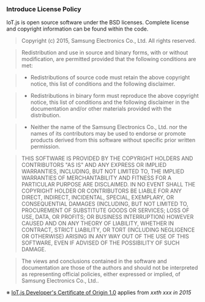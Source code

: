 ### Introduce License Policy

IoT.js is open source software under the BSD licenses. Complete license and copyright information can be found within the code.

> Copyright (c) 2015, Samsung Electronics Co., Ltd.
> All rights reserved.

> Redistribution and use in source and binary forms, with or without
> modification, are permitted provided that the following conditions are met:

>   * Redistributions of source code must retain the above copyright
>     notice, this list of conditions and the following disclaimer. 

>   * Redistributions in binary form must reproduce the above copyright
>     notice, this list of conditions and the following disclaimer in the
>     documentation and/or other materials provided with the distribution. 

>   * Neither the name of the Samsung Electronics Co., Ltd. nor the names of its
>     contributors may be used to endorse or promote products derived from this
>     software without specific prior written permission. 

> THIS SOFTWARE IS PROVIDED BY THE COPYRIGHT HOLDERS AND CONTRIBUTORS "AS IS" AND
> ANY EXPRESS OR IMPLIED WARRANTIES, INCLUDING, BUT NOT LIMITED TO, THE IMPLIED
> WARRANTIES OF MERCHANTABILITY AND FITNESS FOR A PARTICULAR PURPOSE ARE
> DISCLAIMED. IN NO EVENT SHALL THE COPYRIGHT HOLDER OR CONTRIBUTORS BE LIABLE
> FOR ANY DIRECT, INDIRECT, INCIDENTAL, SPECIAL, EXEMPLARY, OR CONSEQUENTIAL
> DAMAGES (INCLUDING, BUT NOT LIMITED TO, PROCUREMENT OF SUBSTITUTE GOODS OR
> SERVICES; LOSS OF USE, DATA, OR PROFITS; OR BUSINESS INTERRUPTION) HOWEVER
> CAUSED AND ON ANY THEORY OF LIABILITY, WHETHER IN CONTRACT, STRICT LIABILITY,
> OR TORT (INCLUDING NEGLIGENCE OR OTHERWISE) ARISING IN ANY WAY OUT OF THE USE
> OF THIS SOFTWARE, EVEN IF ADVISED OF THE POSSIBILITY OF SUCH DAMAGE.

> The views and conclusions contained in the software and documentation are those
> of the authors and should not be interpreted as representing official policies,
> either expressed or implied, of Samsung Electronics Co., Ltd..

※ [IoT.js Developer's Certificate of Origin 1.0](https://github.com/Samsung/IoT.js/wiki/IoT.js-Developer-Certificate-of-Origin) applies from _xxth xxx in 2015_
